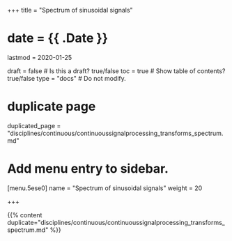 +++
title = "Spectrum of sinusoidal signals"

# date = {{ .Date }}
lastmod = 2020-01-25

draft = false  # Is this a draft? true/false
toc = true  # Show table of contents? true/false
type = "docs"  # Do not modify.

# duplicate page
duplicated_page = "disciplines/continuous/continuoussignalprocessing_transforms_spectrum.md"

# Add menu entry to sidebar.
[menu.5ese0]
name = "Spectrum of sinusoidal signals"
weight = 20

+++

{{% content duplicate="disciplines/continuous/continuoussignalprocessing_transforms_spectrum.md" %}}

